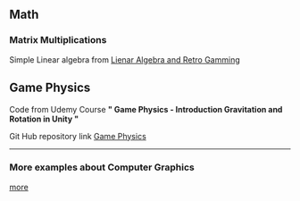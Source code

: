 
## Math
### Matrix Multiplications
Simple Linear algebra from [Lienar Algebra and Retro Gamming](http://web.csulb.edu/~jchang9/m247/m247_sp12_Daniel_Kris_James_Walter.pdf)
## Game Physics
Code from Udemy Course **" Game Physics - Introduction Gravitation and Rotation in Unity "**

Git Hub repository link [Game Physics](https://github.com/NelsonBilber/udemy.gamephysics)

---
 
### More examples about Computer Graphics

[more](https://github.com/NelsonBilber/ComputerGraphics)